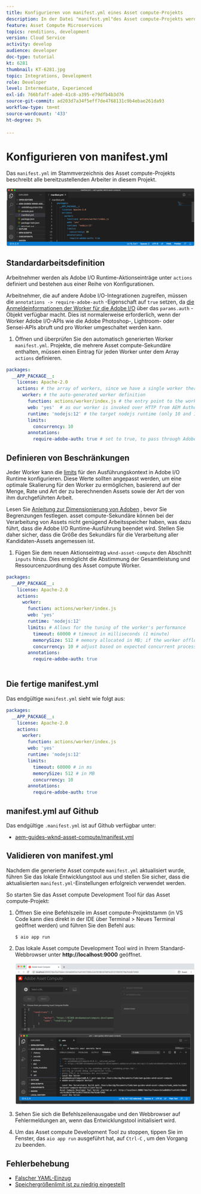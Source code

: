 ```yaml
---
title: Konfigurieren von manifest.yml eines Asset compute-Projekts
description: In der Datei "manifest.yml"des Asset compute-Projekts werden alle bereitzustellenden Sekundäre in diesem Projekt beschrieben.
feature: Asset Compute Microservices
topics: renditions, development
version: Cloud Service
activity: develop
audience: developer
doc-type: tutorial
kt: 6281
thumbnail: KT-6281.jpg
topic: Integrations, Development
role: Developer
level: Intermediate, Experienced
exl-id: 766bfaff-ade0-41c8-a395-e79dfb4b3d76
source-git-commit: ad203d7a34f5eff7de4768131c9b4ebae261da93
workflow-type: tm+mt
source-wordcount: '433'
ht-degree: 3%

---
```


# Konfigurieren von manifest.yml

Das `manifest.yml` im Stammverzeichnis des Asset compute-Projekts beschreibt alle bereitzustellenden Arbeiter in diesem Projekt.

![manifest.yml](./assets/manifest/manifest.png)

## Standardarbeitsdefinition

Arbeitnehmer werden als Adobe I/O Runtime-Aktionseinträge unter `actions` definiert und bestehen aus einer Reihe von Konfigurationen.

Arbeitnehmer, die auf andere Adobe I/O-Integrationen zugreifen, müssen die `annotations -> require-adobe-auth` -Eigenschaft auf `true` setzen, da [die Anmeldeinformationen der Worker für die Adobe I/O](https://experienceleague.adobe.com/docs/asset-compute/using/extend/develop-custom-application.html#access-adobe-apis) über das `params.auth` -Objekt verfügbar macht. Dies ist normalerweise erforderlich, wenn der Worker Adobe I/O-APIs wie die Adobe Photoshop-, Lightroom- oder Sensei-APIs abruft und pro Worker umgeschaltet werden kann.

1. Öffnen und überprüfen Sie den automatisch generierten Worker `manifest.yml`. Projekte, die mehrere Asset compute-Sekundäre enthalten, müssen einen Eintrag für jeden Worker unter dem Array `actions` definieren.

```yml
packages:
  __APP_PACKAGE__:
    license: Apache-2.0
    actions: # the array of workers, since we have a single worker there is only one entry beneath actions
      worker: # the auto-generated worker definition
        function: actions/worker/index.js # the entry point to the worker 
        web: 'yes'  # as our worker is invoked over HTTP from AEM Author service
        runtime: 'nodejs:12' # the target nodejs runtime (only 10 and 12 are supported)
        limits:
          concurrency: 10
        annotations:
          require-adobe-auth: true # set to true, to pass through Adobe I/O access token/client id via params.auth in the worker, typically required when the worker calls out to Adobe I/O APIs such as the Adobe Photoshop, Lightroom or Sensei APIs.
```

## Definieren von Beschränkungen

Jeder Worker kann die [limits](https://www.adobe.io/apis/experienceplatform/runtime/docs.html#!adobedocs/adobeio-runtime/master/guides/system_settings.md) für den Ausführungskontext in Adobe I/O Runtime konfigurieren. Diese Werte sollten angepasst werden, um eine optimale Skalierung für den Worker zu ermöglichen, basierend auf der Menge, Rate und Art der zu berechnenden Assets sowie der Art der von ihm durchgeführten Arbeit.

Lesen Sie [Anleitung zur Dimensionierung von Adoben](https://experienceleague.adobe.com/docs/asset-compute/using/extend/develop-custom-application.html#sizing-workers) , bevor Sie Begrenzungen festlegen. asset compute-Sekundäre können bei der Verarbeitung von Assets nicht genügend Arbeitsspeicher haben, was dazu führt, dass die Adobe I/O Runtime-Ausführung beendet wird. Stellen Sie daher sicher, dass die Größe des Sekundärs für die Verarbeitung aller Kandidaten-Assets angemessen ist.

1. Fügen Sie dem neuen Aktionseintrag `wknd-asset-compute` den Abschnitt `inputs` hinzu. Dies ermöglicht die Abstimmung der Gesamtleistung und Ressourcenzuordnung des Asset compute Worker.

```yml
packages:
  __APP_PACKAGE__:
    license: Apache-2.0
    actions: 
      worker:
        function: actions/worker/index.js 
        web: 'yes' 
        runtime: 'nodejs:12'
        limits: # Allows for the tuning of the worker's performance
          timeout: 60000 # timeout in milliseconds (1 minute)
          memorySize: 512 # memory allocated in MB; if the worker offloads heavy computational work to other Web services this number can be reduced
          concurrency: 10 # adjust based on expected concurrent processing and timeout 
        annotations:
          require-adobe-auth: true
           
```

## Die fertige manifest.yml

Das endgültige `manifest.yml` sieht wie folgt aus:

```yml
packages:
  __APP_PACKAGE__:
    license: Apache-2.0
    actions: 
      worker:
        function: actions/worker/index.js 
        web: 'yes' 
        runtime: 'nodejs:12'
        limits:
          timeout: 60000 # in ms
          memorySize: 512 # in MB
          concurrency: 10 
        annotations:
          require-adobe-auth: true
```

## manifest.yml auf Github

Das endgültige `.manifest.yml` ist auf Github verfügbar unter:

+ [aem-guides-wknd-asset-compute/manifest.yml](https://github.com/adobe/aem-guides-wknd-asset-compute/blob/master/manifest.yml)


## Validieren von manifest.yml

Nachdem die generierte Asset compute `manifest.yml` aktualisiert wurde, führen Sie das lokale Entwicklungstool aus und stellen Sie sicher, dass die aktualisierten `manifest.yml`-Einstellungen erfolgreich verwendet werden.

So starten Sie das Asset compute Development Tool für das Asset compute-Projekt:

1. Öffnen Sie eine Befehlszeile im Asset compute-Projektstamm (in VS Code kann dies direkt in der IDE über Terminal > Neues Terminal geöffnet werden) und führen Sie den Befehl aus:

   ```
   $ aio app run
   ```

1. Das lokale Asset compute Development Tool wird in Ihrem Standard-Webbrowser unter __http://localhost:9000__ geöffnet.

   ![aio app run](assets/environment-variables/aio-app-run.png)

1. Sehen Sie sich die Befehlszeilenausgabe und den Webbrowser auf Fehlermeldungen an, wenn das Entwicklungstool initialisiert wird.
1. Um das Asset compute Development Tool zu stoppen, tippen Sie im Fenster, das `aio app run` ausgeführt hat, auf `Ctrl-C` , um den Vorgang zu beenden.

## Fehlerbehebung

+ [Falscher YAML-Einzug](../troubleshooting.md#incorrect-yaml-indentation)
+ [Speichergrößenlimit ist zu niedrig eingestellt](../troubleshooting.md#memorysize-limit-is-set-too-low)
